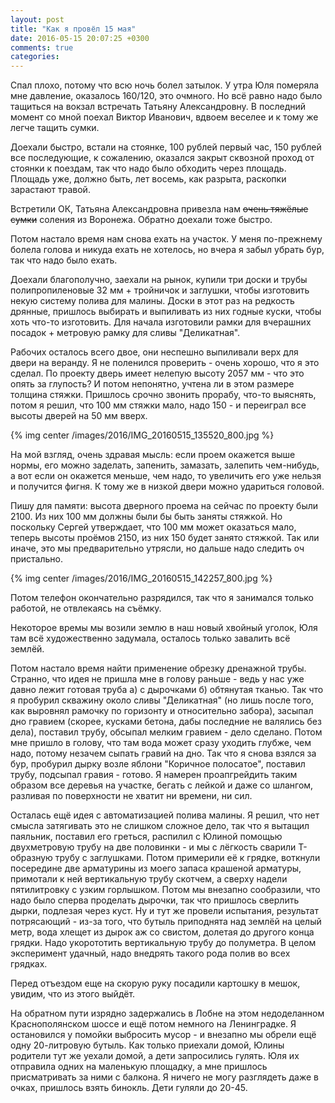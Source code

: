 ```yaml
---
layout: post
title: "Как я провёл 15 мая"
date: 2016-05-15 20:07:25 +0300
comments: true
categories: 
---
```

Спал плохо, потому что всю ночь болел затылок. У утра Юля померяла мне давление, оказалось 160/120, это очмного. Но всё равно надо было тащиться на вокзал встречать Татьяну Александровну. В последний момент со мной поехал Виктор Иванович, вдвоем веселее и к тому же легче тащить сумки.

Доехали быстро, встали на стоянке, 100 рублей первый час, 150 рублей все последующие, к сожалению, оказался закрыт сквозной проход от стоянки к поездам, так что надо было обходить через площадь. Площадь уже, должно быть, лет восемь, как разрыта, раскопки зарастают травой.

Встретили ОК, Татьяна Александровна привезла нам ~~очень тяжёлые сумки~~ соления из Воронежа. Обратно доехали тоже быстро.

Потом настало время нам снова ехать на участок. У меня по-прежнему болела голова и никуда ехать не хотелось, но вчера я забыл убрать бур, так что надо было ехать.
 
Доехали благополучно, заехали на рынок, купили три доски и трубы полипропиленовые 32 мм + тройничок и заглушки, чтобы изготовить некую систему полива для малины. Доски в этот раз на редкость дрянные, пришлось выбирать и выпиливать из них годные куски, чтобы хоть что-то изготовить. Для начала изготовили рамки для вчерашних посадок + метровую рамку для сливы "Деликатная".

Рабочих осталось всего двое, они неспешно выпиливали верх для двери на веранду. Я не поленился проверить - очень хорошо, что я это сделал. По проекту дверь имеет нелепую высоту 2057 мм - что это опять за глупость? И потом непонятно, учтена ли в этом размере толщина стяжки. Пришлось срочно звонить прорабу, что-то выяснять, потом я решил, что 100 мм стяжки мало, надо 150 - и переиграл все высоты дверей на 50 мм вверх.
 
{% img center /images/2016/IMG_20160515_135520_800.jpg %}

На мой взгляд, очень здравая мысль: если проем окажется выше нормы, его можно заделать, запенить, замазать, залепить чем-нибудь, а вот если он окажется меньше, чем надо, то увеличить его уже нельзя и получится фигня. К тому же в низкой двери можно удариться головой.

Пишу для памяти: высота дверного проема на сейчас по проекту были 2100. Из них 100 мм должны были бы быть заняты стяжкой. Но поскольку Сергей утверждает, что 100 мм может оказаться мало, теперь высоты проёмов 2150, из них 150 будет занято стяжкой. Так или иначе, это мы предварительно утрясли, но дальше надо следить оч пристально.

{% img center /images/2016/IMG_20160515_142257_800.jpg %}

Потом телефон окончательно разрядился, так что я занимался только работой, не отвлекаясь на съёмку.

Некоторое времы мы возили землю в наш новый хвойный уголок, Юля там всё художественно задумала, осталось только завалить всё землёй.

Потом настало время найти применение обрезку дренажной трубы. Странно, что идея не пришла мне в голову раньше - ведь у нас уже давно лежит готовая труба а) с дырочками б) обтянутая тканью. Так что я пробурил скважину около сливы "Деликатная" (но лишь после того, как выровнял рамочку по горизонту и относительно забора), засыпал дно гравием (скорее, кусками бетона, дабы последние не валялись без дела), поставил трубу, обсыпал мелким гравием - дело сделано. Потом мне пришло в голову, что там вода может сразу уходить глубже, чем надо, потому незачем сыпать гравий на дно. Так что я снова взялся за бур, пробурил дырку возле яблони "Коричное полосатое", поставил трубу, подсыпал гравия - готово. Я намерен проапгрейдить таким образом все деревья на участке, бегать с лейкой и даже со шлангом, разливая по поверхности не хватит ни времени, ни сил.

Осталась ещё идея с автоматизацией полива малины. Я решил, что нет смысла затягивать это не слишком сложное дело, так что я вытащил паяльник, поставил его греться, распилил с Юлиной помощью двухметровую трубу на две половинки - и мы с лёгкость сварили Т-образную трубу с заглушками. Потом примерили её к грядке, воткнули посередине две арматурины из моего запаса крашеной арматуры, примотали к ней вертикальную трубу скотчем, а сверху надели пятилитровку с узким горлышком. Потом мы внезапно сообразили, что надо было сперва проделать дырочки, так что пришлось сверлить дырки, подлезая через куст. Ну и тут же провели испытания, результат потрясающий - из-за того, что бутыль приподнята над землёй на целый метр, вода хлещет из дырок аж со свистом, долетая до другого конца грядки. Надо укорототить вертикальную трубу до полуметра. В целом эксперимент удачный, надо внедрять такого рода полив во всех грядках.

Перед отъездом еще на скорую руку посадили картошку в мешок, увидим, что из этого выйдёт.

На обратном пути изрядно задержались в Лобне на этом недоделанном Краснополянском шоссе и ещё потом немного на Ленинградке. Я остановился у помойки выбросить мусор - и внезапно мы обрели ещё одну 20-литровую бутыль. Как только приехали домой, Юлины родители тут же уехали домой, а дети запросились гулять. Юля их отправила одних на маленькую площадку, а мне пришлось присматривать за ними с балкона. Я ничего не могу разглядеть даже в очках, пришлось взять бинокль. Дети гуляли до 20-45.